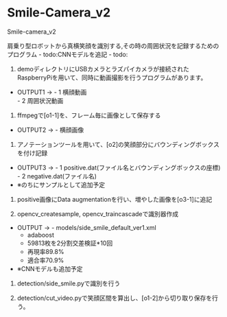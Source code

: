 # Smile-Camera_v2
Smile-camera_v2

肩乗り型ロボットから真横笑顔を識別する,その時の周囲状況を記録するためのプログラム
    - todo:CNNモデルを追記
    - todo:

1. demoディレクトリにUSBカメラとラズパイカメラが接続されたRaspberryPiを用いて、同時に動画撮影を行うプログラムがあります。

  - OUTPUT1 -> - 1 横顔動画  
              - 2 周囲状況動画

1. ffmpegで[o1-1]を、フレーム毎に画像として保存する

  - OUTPUT2 -> - 横顔画像

1. アノテーションツールを用いて、[o2]の笑顔部分にバウンディングボックスを付け記録

  - OUTPUT3 -> - 1 positive.dat(ファイル名とバウンディングボックスの座標)  
              - 2 negative.dat(ファイル名)
  - ※のちにサンプルとして追加予定
             
1. positive画像にData augmentationを行い、増やした画像を[o3-1]に追記

1. opencv_createsample, opencv_traincascadeで識別器作成

  - OUTPUT -> - models/side_smile_default_ver1.xml
    - adaboost
    - 59813枚を2分割交差検証*10回
    - 再現率89.8%
    - 適合率70.9%
  - ※CNNモデルも追加予定
            
1. detection/side_smile.pyで識別を行う

1. detection/cut_video.pyで笑顔区間を算出し、[o1-2]から切り取り保存を行う。
